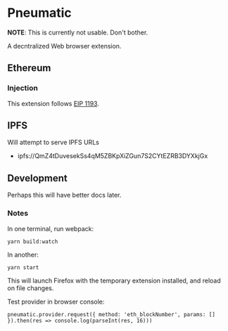 # Pneumatic

**NOTE**: This is currently not usable.  Don't bother.

A decntralized Web browser extension.

## Ethereum

### Injection

This extension follows [EIP 1193](https://eips.ethereum.org/EIPS/eip-1193).

## IPFS

Will attempt to serve IPFS URLs

- ipfs://QmZ4tDuvesekSs4qM5ZBKpXiZGun7S2CYtEZRB3DYXkjGx

## Development

Perhaps this will have better docs later.

### Notes

In one terminal, run webpack:

    yarn build:watch

In another:

    yarn start

This will launch Firefox with the temporary extension installed, and reload on
file changes.

Test provider in browser console:

    pneumatic.provider.request({ method: 'eth_blockNumber', params: [] }).then(res => console.log(parseInt(res, 16)))
